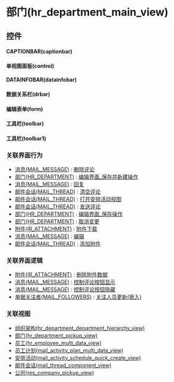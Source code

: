 # 部门(hr_department_main_view)  <!-- {docsify-ignore-all} -->



## 控件
#### CAPTIONBAR(captionbar)
#### 单视图面板(control)
#### DATAINFOBAR(datainfobar)
#### 数据关系栏(drbar)
#### 编辑表单(form)
#### 工具栏(toolbar)
#### 工具栏(toolbar1)


### 关联界面行为
  * [消息(MAIL_MESSAGE)](module/mail/mail_message) : [删除评论](module/mail/mail_message#界面行为)
  * [部门(HR_DEPARTMENT)](module/hr/hr_department) : [编辑界面_保存并新建操作](module/hr/hr_department#界面行为)
  * [消息(MAIL_MESSAGE)](module/mail/mail_message) : [回复](module/mail/mail_message#界面行为)
  * [邮件会话(MAIL_THREAD)](module/mail/mail_thread) : [清空评论](module/mail/mail_thread#界面行为)
  * [邮件会话(MAIL_THREAD)](module/mail/mail_thread) : [打开安排活动视图](module/mail/mail_thread#界面行为)
  * [邮件会话(MAIL_THREAD)](module/mail/mail_thread) : [发送评论](module/mail/mail_thread#界面行为)
  * [部门(HR_DEPARTMENT)](module/hr/hr_department) : [编辑界面_保存操作](module/hr/hr_department#界面行为)
  * [部门(HR_DEPARTMENT)](module/hr/hr_department) : [取消变更](module/hr/hr_department#界面行为)
  * [附件(IR_ATTACHMENT)](module/base/ir_attachment) : [附件下载](module/base/ir_attachment#界面行为)
  * [消息(MAIL_MESSAGE)](module/mail/mail_message) : [编辑](module/mail/mail_message#界面行为)
  * [邮件会话(MAIL_THREAD)](module/mail/mail_thread) : [添加附件](module/mail/mail_thread#界面行为)

### 关联界面逻辑
  * [附件(IR_ATTACHMENT)](module/base/ir_attachment) : [删除附件数据](module/base/ir_attachment/uilogic/delete_attachment)
  * [消息(MAIL_MESSAGE)](module/mail/mail_message) : [控制评论按钮显示](module/mail/mail_message/uilogic/comment_icon_show)
  * [消息(MAIL_MESSAGE)](module/mail/mail_message) : [控制评论按钮隐藏](module/mail/mail_message/uilogic/comment_icon_hidden)
  * [单据关注者(MAIL_FOLLOWERS)](module/mail/mail_followers) : [关注人员更新(嵌入)](module/mail/mail_followers/uilogic/attention_personnel_update_emb)

### 关联视图
  * [组织架构(hr_department_department_hierarchy_view)](app/view/hr_department_department_hierarchy_view)
  * [部门(hr_department_pickup_view)](app/view/hr_department_pickup_view)
  * [员工(hr_employee_multi_data_view)](app/view/hr_employee_multi_data_view)
  * [员工计划(mail_activity_plan_multi_data_view)](app/view/mail_activity_plan_multi_data_view)
  * [安排活动(mail_activity_schedule_quick_create_view)](app/view/mail_activity_schedule_quick_create_view)
  * [邮件会话(mail_thread_component_view)](app/view/mail_thread_component_view)
  * [公司(res_company_pickup_view)](app/view/res_company_pickup_view)

<script>
 const { createApp } = Vue
  createApp({
    data() {
      return {

      }
    }
  }).use(ElementPlus).mount('#app')
</script>